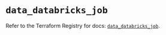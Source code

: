 # `data_databricks_job`

Refer to the Terraform Registry for docs: [`data_databricks_job`](https://registry.terraform.io/providers/databricks/databricks/1.51.0/docs/data-sources/job).

